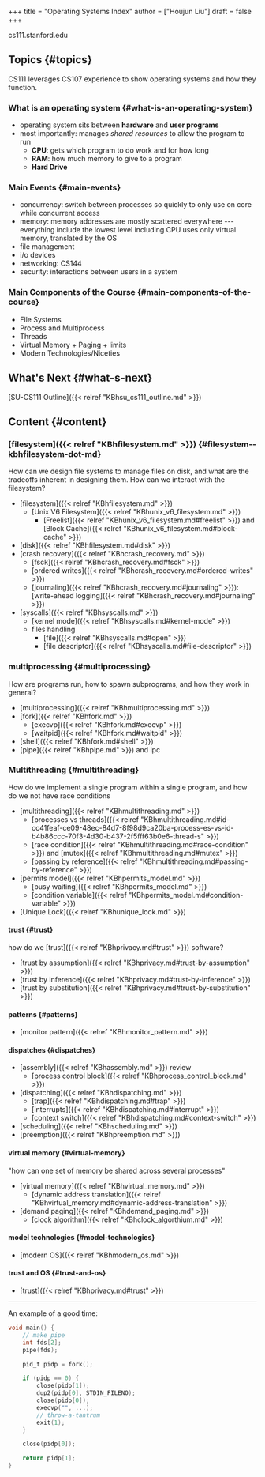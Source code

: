 +++
title = "Operating Systems Index"
author = ["Houjun Liu"]
draft = false
+++

cs111.stanford.edu


## Topics {#topics}

CS111 leverages CS107 experience to show operating systems and how they function.


### What is an operating system {#what-is-an-operating-system}

-   operating system sits between **hardware** and **user programs**
-   most importantly: manages _shared resources_ to allow the program to run
    -   **CPU**: gets which program to do work and for how long
    -   **RAM**: how much memory to give to a program
    -   **Hard Drive**


### Main Events {#main-events}

-   concurrency: switch between processes so quickly to only use on core while concurrent access
-   memory: memory addresses are mostly scattered everywhere --- everything include the lowest level including CPU uses only virtual memory, translated by the OS
-   file management
-   i/o devices
-   networking: CS144
-   security: interactions between users in a system


### Main Components of the Course {#main-components-of-the-course}

-   File Systems
-   Process and Multiprocess
-   Threads
-   Virtual Memory + Paging + limits
-   Modern Technologies/Niceties


## What's Next {#what-s-next}

[SU-CS111 Outline]({{< relref "KBhsu_cs111_outline.md" >}})


## Content {#content}


### [filesystem]({{< relref "KBhfilesystem.md" >}}) {#filesystem--kbhfilesystem-dot-md}

How can we design file systems to manage files on disk, and what are the tradeoffs inherent in designing them. How can we interact with the filesystem?

-   [filesystem]({{< relref "KBhfilesystem.md" >}})
    -   [Unix V6 Filesystem]({{< relref "KBhunix_v6_filesystem.md" >}})
        -   [Freelist]({{< relref "KBhunix_v6_filesystem.md#freelist" >}}) and [Block Cache]({{< relref "KBhunix_v6_filesystem.md#block-cache" >}})
-   [disk]({{< relref "KBhfilesystem.md#disk" >}})
-   [crash recovery]({{< relref "KBhcrash_recovery.md" >}})
    -   [fsck]({{< relref "KBhcrash_recovery.md#fsck" >}})
    -   [ordered writes]({{< relref "KBhcrash_recovery.md#ordered-writes" >}})
    -   [journaling]({{< relref "KBhcrash_recovery.md#journaling" >}}): [write-ahead logging]({{< relref "KBhcrash_recovery.md#journaling" >}})
-   [syscalls]({{< relref "KBhsyscalls.md" >}})
    -   [kernel mode]({{< relref "KBhsyscalls.md#kernel-mode" >}})
    -   files handling
        -   [file]({{< relref "KBhsyscalls.md#open" >}})
        -   [file descriptor]({{< relref "KBhsyscalls.md#file-descriptor" >}})


### multiprocessing {#multiprocessing}

How are programs run, how to spawn subprograms, and how they work in general?

-   [multiprocessing]({{< relref "KBhmultiprocessing.md" >}})
-   [fork]({{< relref "KBhfork.md" >}})
    -   [execvp]({{< relref "KBhfork.md#execvp" >}})
    -   [waitpid]({{< relref "KBhfork.md#waitpid" >}})
-   [shell]({{< relref "KBhfork.md#shell" >}})
-   [pipe]({{< relref "KBhpipe.md" >}}) and ipc


### Multithreading {#multithreading}

How do we implement a single program within a single program, and how do we not have race conditions

-   [multithreading]({{< relref "KBhmultithreading.md" >}})
    -   [processes vs threads]({{< relref "KBhmultithreading.md#id-cc41feaf-ce09-48ec-84d7-8f98d9ca20ba-process-es-vs-id-b4b86ccc-70f3-4d30-b437-2f5fff63b0e6-thread-s" >}})
    -   [race condition]({{< relref "KBhmultithreading.md#race-condition" >}}) and [mutex]({{< relref "KBhmultithreading.md#mutex" >}})
    -   [passing by reference]({{< relref "KBhmultithreading.md#passing-by-reference" >}})
-   [permits model]({{< relref "KBhpermits_model.md" >}})
    -   [busy waiting]({{< relref "KBhpermits_model.md" >}})
    -   [condition variable]({{< relref "KBhpermits_model.md#condition-variable" >}})
-   [Unique Lock]({{< relref "KBhunique_lock.md" >}})


#### trust {#trust}

how do we [trust]({{< relref "KBhprivacy.md#trust" >}}) software?

-   [trust by assumption]({{< relref "KBhprivacy.md#trust-by-assumption" >}})
-   [trust by inference]({{< relref "KBhprivacy.md#trust-by-inference" >}})
-   [trust by substitution]({{< relref "KBhprivacy.md#trust-by-substitution" >}})


#### patterns {#patterns}

-   [monitor pattern]({{< relref "KBhmonitor_pattern.md" >}})


#### dispatches {#dispatches}

-   [assembly]({{< relref "KBhassembly.md" >}}) review
    -   [process control block]({{< relref "KBhprocess_control_block.md" >}})
-   [dispatching]({{< relref "KBhdispatching.md" >}})
    -   [trap]({{< relref "KBhdispatching.md#trap" >}})
    -   [interrupts]({{< relref "KBhdispatching.md#interrupt" >}})
    -   [context switch]({{< relref "KBhdispatching.md#context-switch" >}})
-   [scheduling]({{< relref "KBhscheduling.md" >}})
-   [preemption]({{< relref "KBhpreemption.md" >}})


#### virtual memory {#virtual-memory}

"how can one set of memory be shared across several processes"

-   [virtual memory]({{< relref "KBhvirtual_memory.md" >}})
    -   [dynamic address translation]({{< relref "KBhvirtual_memory.md#dynamic-address-translation" >}})
-   [demand paging]({{< relref "KBhdemand_paging.md" >}})
    -   [clock algorithm]({{< relref "KBhclock_algorthium.md" >}})


#### model technologies {#model-technologies}

-   [modern OS]({{< relref "KBhmodern_os.md" >}})


#### trust and OS {#trust-and-os}

-   [trust]({{< relref "KBhprivacy.md#trust" >}})

---

An example of a good time:

```C
void main() {
    // make pipe
    int fds[2];
    pipe(fds);

    pid_t pidp = fork();

    if (pidp == 0) {
        close(pidp[1]);
        dup2(pidp[0], STDIN_FILENO);
        close(pidp[0]);
        execvp("", ...);
        // throw-a-tantrum
        exit(1);
    }

    close(pidp[0]);

    return pidp[1];
}
```
